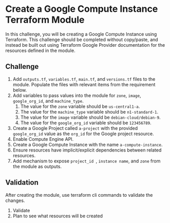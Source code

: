 # Create a Google Compute Instance Terraform Module

In this challenge, you will be creating a Google Compute Instance using Terraform. This challenge should be completed without copy/paste, and instead be built out using Terraform Google Provider documentation for the resources defined in the module.

## Challenge

1. Add `outputs.tf`, `variables.tf`, `main.tf`, and `versions.tf` files to the module. Populate the files with relevant items from the requirement below.
2. Add variables to pass values into the module for `zone`, `image`, `google_org_id`, and `machine_type`.
   1. The value for the `zone` variable should be `us-central1-a`.
   2. The value for the `machine_type` variable should be `n1-standard-1`.
   3. The value for the `image` variable should be `debian-cloud/debian-9`.
   4. The value for the `google_org_id` variable should be `123456789`.
3. Create a Google Project called `a-project` with the provided `google_org_id` value as the `org_id` for the Google project resource.
4. Enable Compute Engine API.
5. Create a Google Compute Instance with the name `a-compute-instance`.
6. Ensure resources have implicit/explicit dependencies between related resources.
7. Add mechanism to expose `project_id `, `instance name`, and `zone` from the module as outputs.

## Validation

After creating the module, use terraform cli commands to validate the changes.

1. Validate
2. Plan to see what resources will be created
